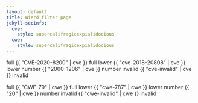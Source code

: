 ```yaml
---
layout: default
title: Wierd filter page
jekyll-secinfo: 
  cve: 
    style: supercalifragicexpialidocious
  cwe: 
    style: supercalifragicexpialidocious
---
```


full {{ "CVE-2020-8200" | cve }} full
lower {{ "cve-2018-20808" | cve }} lower
number {{ "2000-1206" | cve }} number
invalid {{ "cve-invalid" | cve }} invalid

full {{ "CWE-79" | cwe }} full
lower {{ "cwe-787" | cwe }} lower
number {{ "20" | cwe }} number
invalid {{ "cwe-invalid" | cwe }} invalid